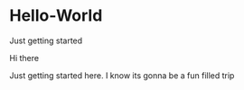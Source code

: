 # Hello-World
Just getting started

Hi there

Just getting started here. 
I know its gonna be a fun filled trip
